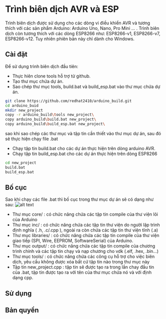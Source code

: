 # Trình biên dịch AVR và ESP
Trình biên dịch được sử dụng cho các dòng vi điều khiển AVR và tương thích với các sản phẩm Arduino: Arduino Uno, Nano, Pro Mini ... . Trình biên dịch còn tương thích với các dòng ESP8266 như: ESP8266-v1, ESP8266-v7, ESP8266-v12. Tuy
nhiên phiên bản này chỉ dành cho Windows.
## Cài đặt
Để sử dụng trình biên dịch đầu tiên:
- Thực hiên clone tools hỗ trợ từ github.
- Tạo thư mục chứa dự án.
- Sao chép thư mục tools, build.bat và build_esp.bat vào thư mục chứa dự án.
```bash
git clone https://github.com/redhat2410/arduino_build.git
cd arduino_buid
mkdir new_project
copy -r arduino_build\tools new_project\
copy arduino_build\build.bat new_project\
copy arduino_build\build_esp.bat new_project\
```
sao khi sao chép các thư mục và tập tin cần thiết vào thư mục dự án, sau đó sẽ thực hiện chạy file .bat
- Chạy tập tin build.bat cho các dự án thực hiện trên dòng arduino AVR.
- Chạy tập tin build_esp.bat cho các dự án thực hiện trên dòng ESP8266
```bash
cd new_project
build.bat
build_esp.bat
```
## Bố cục
Sao khi chạy các file .bat thì bố cục trong thư mục dự án sẽ có dạng như sau:
![alt text](https://github.com/redhat2410/arduino_build/img/Layout.PNG?raw=true)
- Thư mục core/ : có chức năng chứa các tập tin compile của thư viện lõi của Arduino
- Thư mục inc/  : có chức năng chứa các tập tin thư viện do người lập trình định nghĩa ( .h, .c/.cpp ), ngoài ra còn chứa các tập tin thư viện tĩnh (.a)
- Thư mục libraries/    : có chức năng chứa các tập tin compile của thư viện giao tiếp (SPI, Wire, EEPROM, SoftwareSerial) của Arduino.
- Thư mục output/       : có chức năng chứa các tập tin compile của chương trình chính và các tập tin chạy và nạp chương cho vdk (.elf, .hex, .bin...)
- Thư mục tools/        : có chức năng chứa các công cụ hỗ trợ cho việc biên dịch, yêu cầu không được xóa bất cứ tập tin nào trong thư mục này
- Tập tin new_project.cpp   : tập tin sẽ được tạo ra trong lần chay đầu tin của .bat, tập tin được tạo ra với tên của thư mục chứa nó và với định dạng cpp.
## Sử dụng
## Bản quyền